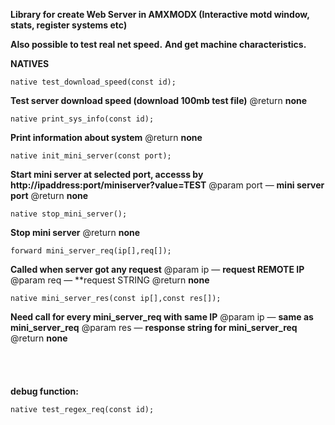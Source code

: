 
**Library for create Web Server in AMXMODX (Interactive motd window, stats, register systems etc)**

**Also possible to test real net speed.**
**And get machine characteristics.**
 
**NATIVES**

	native test_download_speed(const id);
 **Test server download speed (download 100mb test file)**
 @return  **none**
 

	native print_sys_info(const id);
 **Print information about system**
 @return  **none**


	native init_mini_server(const port);
  **Start mini server at selected port, accesss by http://ipaddress:port/miniserver?value=TEST**
 @param port    — **mini server port**
 @return  **none**

	native stop_mini_server();

 **Stop mini server**
 @return  **none**


	forward mini_server_req(ip[],req[]);
**Called when server got any request**
@param ip   — **request REMOTE IP**
@param req  —  **request STRING
@return **none**



	native mini_server_res(const ip[],const res[]);
**Need call for every mini_server_req with same IP**
@param ip    — **same as mini_server_req**
@param res	 — **response string for mini_server_req**
@return  **none**
\
\
\
\
\
**debug function:**


	native test_regex_req(const id);
